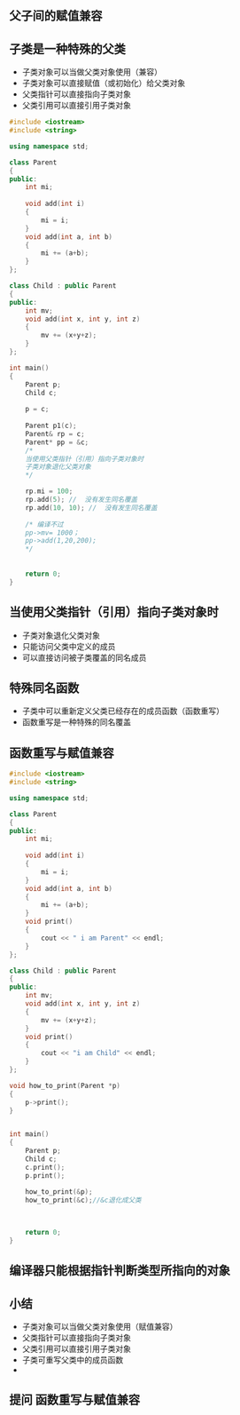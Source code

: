## 父子间的赋值兼容
## 子类是一种特殊的父类
- 子类对象可以当做父类对象使用（兼容）
- 子类对象可以直接赋值（或初始化）给父类对象
- 父类指针可以直接指向子类对象
- 父类引用可以直接引用子类对象
```cpp
#include <iostream>
#include <string>

using namespace std;

class Parent
{
public:
	int mi;
	
	void add(int i)
	{
		mi = i;
	}
	void add(int a, int b)
	{
		mi += (a+b);
	}
};

class Child : public Parent
{
public:
	int mv;
	void add(int x, int y, int z)
	{
		mv += (x+y+z);
	}
};

int main()
{
    Parent p;
	Child c;
	
	p = c;
	
	Parent p1(c);
	Parent& rp = c;
	Parent* pp = &c;
	/*
	当使用父类指针（引用）指向子类对象时
	子类对象退化父类对象
	*/	

	rp.mi = 100;
	rp.add(5); //  没有发生同名覆盖
	rp.add(10, 10); //  没有发生同名覆盖
	
	/* 编译不过 
	pp->mv= 1000；
	pp->add(1,20,200);
	*/
	
    
    return 0;
}
```

## 当使用父类指针（引用）指向子类对象时
- 子类对象退化父类对象
- 只能访问父类中定义的成员
- 可以直接访问被子类覆盖的同名成员


## 特殊同名函数
- 子类中可以重新定义父类已经存在的成员函数（函数重写）
- 函数重写是一种特殊的同名覆盖

## 函数重写与赋值兼容

```cpp
#include <iostream>
#include <string>

using namespace std;

class Parent
{
public:
	int mi;
	
	void add(int i)
	{
		mi = i;
	}
	void add(int a, int b)
	{
		mi += (a+b);
	}
	void print()
	{
		cout << " i am Parent" << endl;
	}
};

class Child : public Parent
{
public:
	int mv;
	void add(int x, int y, int z)
	{
		mv += (x+y+z);
	}
	void print()
	{
		cout << "i am Child" << endl;
	}
};

void how_to_print(Parent *p)
{
	p->print();
}


int main()
{
	Parent p;
    Child c;
	c.print();
	p.print();

	how_to_print(&p);
	how_to_print(&c);//&c退化成父类
	

    
    return 0;
}
```
## 编译器只能根据指针判断类型所指向的对象

## 小结
- 子类对象可以当做父类对象使用（赋值兼容）
- 父类指针可以直接指向子类对象
- 父类引用可以直接引用子类对象
- 子类可重写父类中的成员函数
- 
## 提问 函数重写与赋值兼容
